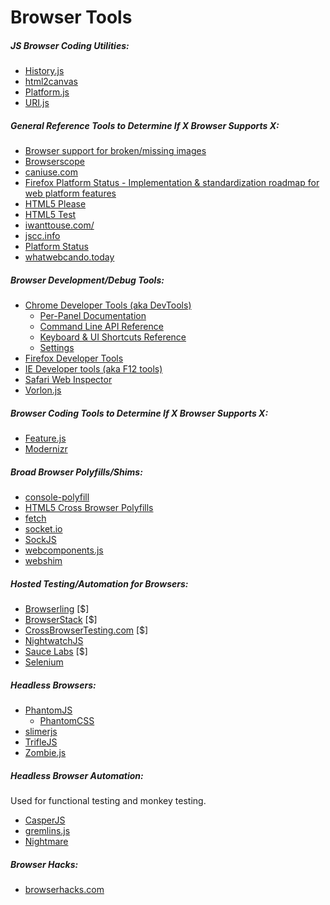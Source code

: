 # Browser Tools

##### JS Browser Coding Utilities:

* [History.js](https://github.com/browserstate/history.js)
* [html2canvas](https://github.com/niklasvh/html2canvas)
* [Platform.js](https://github.com/bestiejs/platform.js)
* [URI.js](http://medialize.github.io/URI.js/)

##### General Reference Tools to Determine If X Browser Supports X:

* [Browser support for broken/missing images](http://codepen.io/bartveneman/full/qzCte/)
* [Browserscope](http://www.browserscope.org/)
* [caniuse.com](http://caniuse.com/)
* [Firefox Platform Status - Implementation & standardization roadmap for web platform features](https://platform-status.mozilla.org/)
* [HTML5 Please](http://html5please.com/)
* [HTML5 Test](https://html5test.com/)
* [iwanttouse.com/](http://www.iwanttouse.com/)
* [jscc.info](http://jscc.info/)
* [Platform Status](https://dev.modern.ie/platform/status/)
* [whatwebcando.today](https://whatwebcando.today/)

##### Browser Development/Debug Tools:

* [Chrome Developer Tools (aka DevTools)](https://developers.google.com/web/tools/?hl=en)
  * [Per-Panel Documentation](https://developers.google.com/web/tools/chrome-devtools/#docs)
  * [Command Line API Reference](https://developers.google.com/web/tools/javascript/command-line/command-line-reference?hl=en)
  * [Keyboard & UI Shortcuts Reference](https://developers.google.com/web/tools/iterate/inspect-styles/shortcuts)
  * [Settings](https://developer.chrome.com/devtools/docs/settings)
* [Firefox Developer Tools](https://developer.mozilla.org/en-US/docs/Tools)
* [IE Developer tools (aka F12 tools)](https://dev.modern.ie/platform/documentation/f12-devtools-guide/)
* [Safari Web Inspector](https://developer.apple.com/safari/tools/)
* [Vorlon.js](http://vorlonjs.com/)

##### Browser Coding Tools to Determine If X Browser Supports X:

* [Feature.js](http://featurejs.com/)
* [Modernizr](https://modernizr.com/)

##### Broad Browser Polyfills/Shims:

* [console-polyfill](https://github.com/paulmillr/console-polyfill)
* [HTML5 Cross Browser Polyfills](https://github.com/Modernizr/Modernizr/wiki/HTML5-Cross-browser-Polyfills)
* [fetch](https://github.com/github/fetch)
* [socket.io](http://socket.io/)
* [SockJS](https://github.com/sockjs/sockjs-client)
* [webcomponents.js](https://github.com/WebComponents/webcomponentsjs)
* [webshim](https://afarkas.github.io/webshim/demos/)

##### Hosted Testing/Automation for Browsers:

* [Browserling](https://www.browserling.com/) [$]
* [BrowserStack](https://www.browserstack.com) [$]
* [CrossBrowserTesting.com](http://crossbrowsertesting.com/) [$]
* [NightwatchJS](http://nightwatchjs.org/)
* [Sauce Labs](https://saucelabs.com/) [$]
* [Selenium](http://www.seleniumhq.org/)

##### Headless Browsers:

* [PhantomJS](http://phantomjs.org/)
  * [PhantomCSS](https://github.com/Huddle/PhantomCSS)
* [slimerjs](http://slimerjs.org/)
* [TrifleJS](http://triflejs.org/)
* [Zombie.js](http://zombie.js.org/)

##### Headless Browser Automation:

Used for functional testing and monkey testing.

* [CasperJS](http://casperjs.org/)
* [gremlins.js](https://github.com/marmelab/gremlins.js)
* [Nightmare](https://github.com/segmentio/nightmare)

##### Browser Hacks:

* [browserhacks.com](http://browserhacks.com/)

































 






